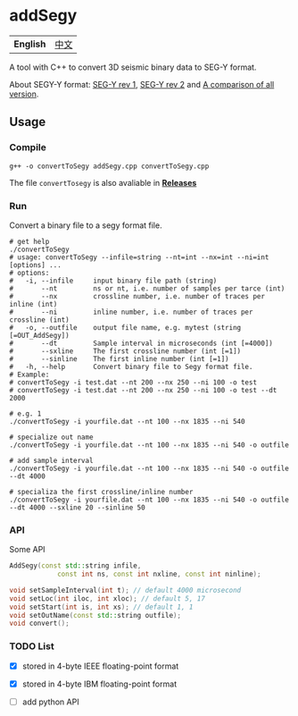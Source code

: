 # addSegy

<table>
  <tr>
    <td><b>English</b></td>
    <td><a href="./README_ZH.md">中文</a></td>
  </tr>
</table>

A tool with C++ to convert 3D seismic binary data to SEG-Y format.

About SEGY-Y format: [SEG-Y rev 1](https://seg.org/Portals/0/SEG/News%20and%20Resources/Technical%20Standards/seg_y_rev1.pdf), [SEG-Y rev 2](https://seg.org/Portals/0/SEG/News%20and%20Resources/Technical%20Standards/seg_y_rev2_0-mar2017.pdf) and [A comparison of all version](https://wiki.seg.org/images/4/42/SEG-Y_bytestream_all_revisions.pdf).

## Usage

### Compile

```shell
g++ -o convertToSegy addSegy.cpp convertToSegy.cpp
```

The file `convertTosegy` is also avaliable in [**Releases**](https://github.com/JintaoLee-Roger/segyConvert/releases)

### Run

Convert a binary file to a segy format file.
```shell
# get help
./convertToSegy
# usage: convertToSegy --infile=string --nt=int --nx=int --ni=int [options] ...
# options:
#   -i, --infile     input binary file path (string)
#       --nt         ns or nt, i.e. number of samples per tarce (int)
#       --nx         crossline number, i.e. number of traces per inline (int)
#       --ni         inline number, i.e. number of traces per crossline (int)
#   -o, --outfile    output file name, e.g. mytest (string [=OUT_AddSegy])
#       --dt         Sample interval in microseconds (int [=4000])
#       --sxline     The first crossline number (int [=1])
#       --sinline    The first inline number (int [=1])
#   -h, --help       Convert binary file to Segy format file.
# Example:
# convertToSegy -i test.dat --nt 200 --nx 250 --ni 100 -o test
# convertToSegy -i test.dat --nt 200 --nx 250 --ni 100 -o test --dt 2000

# e.g. 1
./convertToSegy -i yourfile.dat --nt 100 --nx 1835 --ni 540

# specialize out name
./convertToSegy -i yourfile.dat --nt 100 --nx 1835 --ni 540 -o outfile

# add sample interval
./convertToSegy -i yourfile.dat --nt 100 --nx 1835 --ni 540 -o outfile --dt 4000

# specializa the first crossline/inline number
./convertToSegy -i yourfile.dat --nt 100 --nx 1835 --ni 540 -o outfile --dt 4000 --sxline 20 --sinline 50
```

### API
Some API
```c++
AddSegy(const std::string infile, 
            const int ns, const int nxline, const int ninline);

void setSampleInterval(int t); // default 4000 microsecond
void setLoc(int iloc, int xloc); // default 5, 17
void setStart(int is, int xs); // default 1, 1
void setOutName(const std::string outfile);
void convert();
```

### TODO List

- [x] stored in 4-byte IEEE floating-point format
- [x] stored in 4-byte IBM floating-point format
- [ ] add python API

